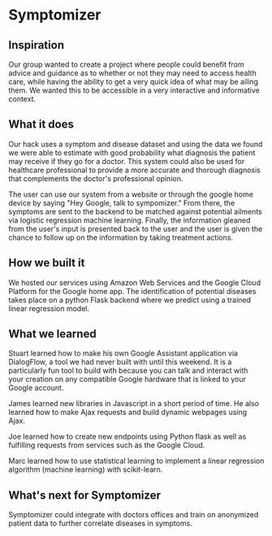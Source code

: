 # Symptomizer

## Inspiration
Our group wanted to create a project where people could benefit from advice and guidance as to whether or not they may need to access health care, while having the ability to get a very quick idea of what may be ailing them. We wanted this to be accessible in a very interactive and informative context.

## What it does
Our hack uses a symptom and disease dataset and using the data we found we were able to estimate with good probability what diagnosis the patient may receive if they go for a doctor. This system could also be used for healthcare professional to provide a more accurate and thorough diagnosis that complements the doctor's professional opinion.

The user can use our system from a website or through the google home device by saying "Hey Google, talk to sympomizer." From there, the symptoms are sent to the backend to be matched against potential ailments via logistic regression machine learning. Finally, the information gleaned from the user's input is presented back to the user and the user is given the chance to follow up on the information by taking treatment actions.


## How we built it
We hosted our services using Amazon Web Services and the Google Cloud Platform for the Google home app. The identification of potential diseases takes place on a python Flask backend where we predict using a trained linear regression model.



## What we learned
Stuart learned how to make his own Google Assistant application via DialogFlow, a tool we had never built with until this weekend. It is a particularly fun tool to build with because you can talk and interact with your creation on any compatible Google hardware that is linked to your Google account. 

James learned new libraries in Javascript in a short period of time. He also learned how to make Ajax requests and build dynamic webpages using Ajax. 

Joe learned how to create new endpoints using Python flask as well as fulfilling requests from services such as the Google Cloud.

Marc learned how to use statistical learning to implement a linear regression algorithm (machine learning) with scikit-learn.

## What's next for Symptomizer
Symptomizer could integrate with doctors offices and train on anonymized patient data to further correlate diseases in symptoms.
